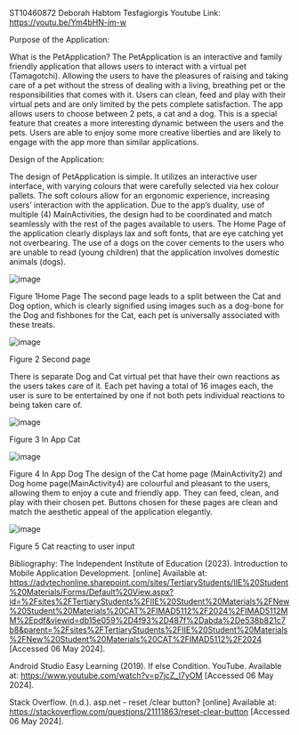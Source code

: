 ST10460872 Deborah Habtom Tesfagiorgis
Youtube Link: https://youtu.be/Ym4bHN-im-w

Purpose of the Application:

What is the PetApplication? The PetApplication is an interactive and family friendly application that allows users to interact with a virtual pet (Tamagotchi). Allowing the users to have the pleasures of raising and taking care of a pet without the stress of dealing with a living, breathing pet or the responsibilities that comes with it. Users can clean, feed and play with their virtual pets and are only limited by the pets complete satisfaction. 
The app allows users to choose between 2 pets, a cat and a dog. This is a special feature that creates a more interesting dynamic between the users and the pets. Users are able to enjoy some more creative liberties and are likely to engage with the app more than similar applications. 

Design of the Application:

The design of PetApplication is simple. It utilizes an interactive user interface, with varying colours that were carefully selected via hex colour pallets. The soft colours allow for an ergonomic experience, increasing users’ interaction with the application. Due to the app’s duality, use of multiple (4) MainActivities, the design had to be coordinated and match seamlessly with the rest of the pages available to users. 
The Home Page of the application clearly displays lax and soft fonts, that are eye catching yet not overbearing. The use of a dogs on the cover cements to the users who are unable to read (young children) that the application involves domestic animals (dogs). 
 

![image](https://github.com/ST1046/PetApplication/assets/164020351/65147777-8d18-4d94-80a9-a015a62dae99)

Figure 1Home Page
The second page leads to a split between the Cat and Dog option, which is clearly signified using images such as a dog-bone for the Dog and fishbones for the Cat, each pet is universally associated with these treats. 
 
![image](https://github.com/ST1046/PetApplication/assets/164020351/7800660f-2179-430f-9890-c0702bcce488)

Figure 2 Second page

There is separate Dog and Cat virtual pet that have their own reactions as the users takes care of it. Each pet having a total of 16 images each, the user is sure to be entertained by one if not both pets individual reactions to being taken care of. 

 ![image](https://github.com/ST1046/PetApplication/assets/164020351/1f09a883-156e-4780-97eb-89347f26a2db)

Figure 3 In App Cat

![image](https://github.com/ST1046/PetApplication/assets/164020351/a98be15b-59ed-4d35-ae9c-d36046fbd790)

Figure 4 In App Dog
The design of the Cat home page (MainActivity2) and Dog home page(MainActivity4) are colourful and pleasant to the users, allowing them to enjoy a cute and friendly app. They can feed, clean, and play with their chosen pet. Buttons chosen for these pages are clean and match the aesthetic appeal of the application elegantly. 
 
![image](https://github.com/ST1046/PetApplication/assets/164020351/e557f712-0ba3-4d33-acc9-f22deb0c7393)

Figure 5 Cat reacting to user input


Bibliography:
The Independent Institute of Education (2023). Introduction to Mobile Application Development. [online] Available at: https://advtechonline.sharepoint.com/sites/TertiaryStudents/IIE%20Student%20Materials/Forms/Default%20View.aspx?id=%2Fsites%2FTertiaryStudents%2FIIE%20Student%20Materials%2FNew%20Student%20Materials%20CAT%2FIMAD5112%2F2024%2FIMAD5112MM%2Epdf&viewid=db15e059%2D4f93%2D487f%2Dabda%2De538b821c7b8&parent=%2Fsites%2FTertiaryStudents%2FIIE%20Student%20Materials%2FNew%20Student%20Materials%20CAT%2FIMAD5112%2F2024
[Accessed 06 May 2024].

Android Studio Easy Learning (2019). If else Condition. YouTube. Available at: https://www.youtube.com/watch?v=p7jcZ_I7yOM  [Accessed 06 May 2024].

Stack Overflow. (n.d.). asp.net - reset /clear button? [online] Available at: https://stackoverflow.com/questions/21111863/reset-clear-button  [Accessed 06 May 2024].



